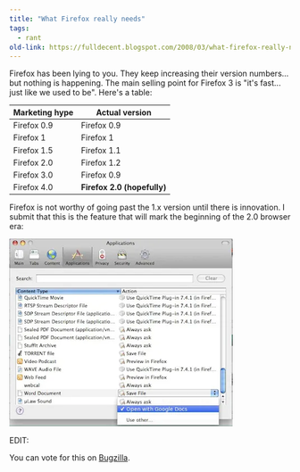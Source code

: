 ```yaml
---
title: "What Firefox really needs"
tags: 
  - rant	
old-link: https://fulldecent.blogspot.com/2008/03/what-firefox-really-needs.html
---
```


Firefox has been lying to you. They keep increasing their version numbers... but nothing is happening. The main selling point for Firefox 3 is "it's fast... just like we used to be". Here's a table:

| Marketing hype | Actual version |
|----------------|----------------|
| Firefox 0.9    | Firefox 0.9    |
| Firefox 1      | Firefox 1      |
| Firefox 1.5    | Firefox 1.1    |
| Firefox 2.0    | Firefox 1.2    |
| Firefox 3.0    | Firefox 0.9    |
| Firefox 4.0    | **Firefox 2.0 (hopefully)** |

Firefox is not worthy of going past the 1.x version until there is innovation. I submit that this is the feature that will mark the beginning of the 2.0 browser era:

![Firefox 3](/assets/images/2008-03-28-what-firefox-really-needs.webp)

EDIT:

You can vote for this on [Bugzilla](https://bugzilla.mozilla.org/show_bug.cgi?id=471370).
